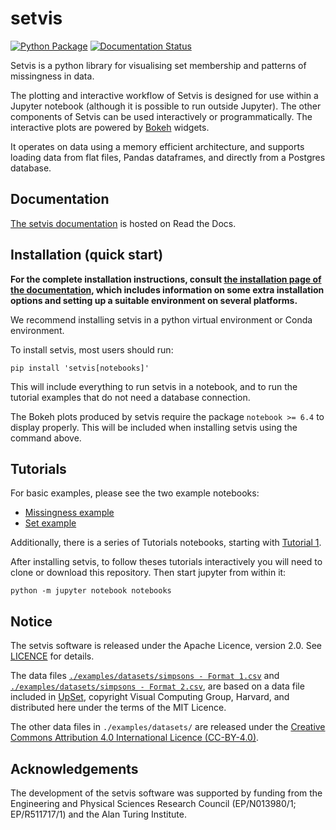 # setvis

[![Python Package](https://github.com/alan-turing-institute/setvis/actions/workflows/main.yml/badge.svg)](https://github.com/alan-turing-institute/setvis/actions/workflows/main.yml)
[![Documentation Status](https://readthedocs.org/projects/setvis/badge/?version=latest)](https://setvis.readthedocs.io/en/latest/?badge=latest)

Setvis is a python library for visualising set membership and patterns of missingness in data.

The plotting and interactive workflow of Setvis is designed for use within a Jupyter notebook (although it is possible to run outside Jupyter). The other components of Setvis can be used interactively or programmatically. The interactive plots are powered by [Bokeh](https://docs.bokeh.org/en/latest/index.html) widgets.

It operates on data using a memory efficient architecture, and supports loading data from flat files, Pandas dataframes, and directly from a Postgres database.

## Documentation

[The setvis documentation](https://setvis.readthedocs.io/en/latest/index.html) is hosted on Read the Docs.

## Installation (quick start)

**For the complete installation instructions, consult [the installation page of the documentation](https://setvis.readthedocs.io/en/latest/installation.html), which includes information on some extra installation options and setting up a suitable environment on several platforms.**

We recommend installing setvis in a python virtual environment or Conda environment.

To install setvis, most users should run:

```
pip install 'setvis[notebooks]'
```

This will include everything to run setvis in a notebook, and to run the tutorial examples that do not need a database connection.

The Bokeh plots produced by setvis require the package `notebook >= 6.4` to display properly.  This will be included when installing setvis using the command above.


## Tutorials

For basic examples, please see the two example notebooks:
- [Missingness example](https://github.com/alan-turing-institute/setvis/blob/main/notebooks/Example%20-%20import%20data%20to%20visualize%20missingness.ipynb)
- [Set example](https://github.com/alan-turing-institute/setvis/blob/main/notebooks/Example%20-%20import%20data%20to%20visualize%20sets.ipynb)

Additionally, there is a series of Tutorials notebooks, starting with [Tutorial 1](https://github.com/alan-turing-institute/setvis/blob/main/notebooks/Tutorial%201%20-%20Overview%20and%20an%20example%20analysis.ipynb).

After installing setvis, to follow theses tutorials interactively you will need to clone or download this repository. Then start jupyter from within it:

```
python -m jupyter notebook notebooks
```

## Notice

The setvis software is released under the Apache Licence, version 2.0. See [LICENCE](./LICENCE) for details.

The data files [`./examples/datasets/simpsons - Format 1.csv`](https://github.com/alan-turing-institute/setvis/blob/main/examples/datasets/simpsons%20-%20Format%201.csv) and [`./examples/datasets/simpsons - Format 2.csv`](https://github.com/alan-turing-institute/setvis/blob/main/examples/datasets/simpsons%20-%20Format%202.csv), are based on a data file included in [UpSet](https://github.com/VCG/upset), copyright Visual Computing Group, Harvard, and distributed here under the terms of the MIT Licence.

The other data files in `./examples/datasets/` are released under the [Creative Commons Attribution 4.0 International Licence (CC-BY-4.0)](https://creativecommons.org/licenses/by/4.0/).


## Acknowledgements

The development of the setvis software was supported by funding from the Engineering and Physical Sciences Research Council (EP/N013980/1; EP/R511717/1) and the Alan Turing Institute.
